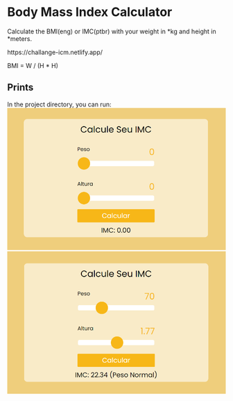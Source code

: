 # Body Mass Index Calculator

<p>Calculate the BMI(eng) or IMC(ptbr) with your weight in *kg and height in *meters.</p>
<p>https://challange-icm.netlify.app/</P>
<p>BMI = W / (H * H)</p>

## Prints

In the project directory, you can run:
<img src="src/assets/IMC 1.png">
<img src="src/assets/IMC 2.png">
